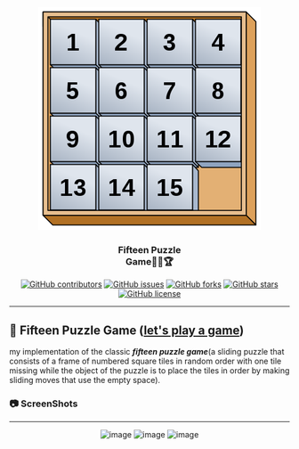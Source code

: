 <p align="center">
  <a href="" rel="noopener">
 <img width=400px  src="https://github.com/AbdallahHemdan/fifteenPuzzleGame/blob/master/screenShots/400px-15-puzzle.svg.png" alt="fifteen puzzle game logo"></a>
</p>

<h3 align="center">Fifteen Puzzle <br>Game💭💡🏆 </h3>
<div align="center">

[![GitHub contributors](https://img.shields.io/github/contributors/AbdallahHemdan/15PuzzleGame)](https://github.com/AbdallahHemdan/15PuzzleGame/contributors)
[![GitHub issues](https://img.shields.io/github/issues/AbdallahHemdan/15PuzzleGame)](https://github.com/AbdallahHemdan/15PuzzleGame/issues)
[![GitHub forks](https://img.shields.io/github/forks/AbdallahHemdan/15PuzzleGame)](https://github.com/AbdallahHemdan/15PuzzleGame/network)
[![GitHub stars](https://img.shields.io/github/stars/AbdallahHemdan/15PuzzleGame)](https://github.com/AbdallahHemdan/15PuzzleGame/stargazers)
[![GitHub license](https://img.shields.io/github/license/AbdallahHemdan/15PuzzleGame)](https://github.com/AbdallahHemdan/15PuzzleGame/blob/master/LICENSE)

</div>

---
## 🎈 Fifteen Puzzle Game ([let's play a game](https://abdallahhemdan.github.io/fifteenPuzzleGame/))

my implementation of the classic **_fifteen puzzle game_**(a sliding puzzle that consists of a frame of numbered square tiles in random order with one tile missing while the object of the puzzle is to place the tiles in order by making sliding moves that use the empty space).

### 📷 ScreenShots 
-------------------

<div align="center">
  
![image](https://user-images.githubusercontent.com/40190772/73338850-2dcedc00-4280-11ea-989c-81f0c1569f63.png)
![image](https://user-images.githubusercontent.com/40190772/73339015-738ba480-4280-11ea-836e-e3c6c7261564.png)
![image](https://user-images.githubusercontent.com/40190772/73339049-8900ce80-4280-11ea-9737-2b2876ff2707.png)

</div>

